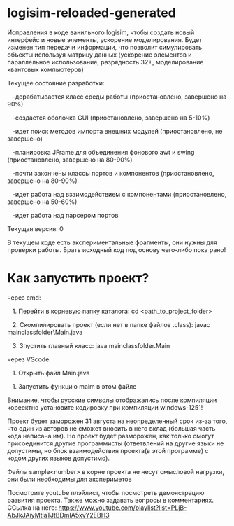 # logisim-reloaded-generated
Исправления в коде ванильного logisim, чтобы создать новый интерфейс и новые элементы, ускорение моделирования.
Будет изменен тип передачи информации, что позволит симулировать объекты используя матрицу данных (ускорение элементов и параллельное использование, разрядность 32+, моделирование квантовых компьютеров)

Текущее состояние разработки: 
<p>&nbsp&nbsp&nbsp-дорабатывается класс среды работы (приостановлено, завершено на 90%)</p> 
<p>&nbsp&nbsp&nbsp-создается оболочка GUI (приостановлено, завершено на 5-10%)</p>
<p>&nbsp&nbsp&nbsp-идет поиск методов импорта внешних модулей (приостановлено, не завершено)</p>
<p>&nbsp&nbsp&nbsp-планировка JFrame для объединения фонового awt и swing (приостановлено, завершено на 80-90%)</p>
<p>&nbsp&nbsp&nbsp-почти закончены классы портов и компонентов (приостановлено, завершено на 80-90%)</p>
<p>&nbsp&nbsp&nbsp-идет работа над взаимодействием с компонентами (приостановлено, завершено на 50-60%)</p>
<p>&nbsp&nbsp&nbsp-идет работа над парсером портов</p>

Текущая версия: 0

В текущем коде есть экспериментальные фрагменты, они нужны для проверки работы.
Брать исходный код под основу чего-либо пока рано!

<h1>Как запустить проект?</h1>
через cmd:
<p>&nbsp&nbsp&nbsp1. Перейти в корневую папку каталога: cd &lt;path_to_project_folder&gt;</p>
<p>&nbsp&nbsp&nbsp2. Скомпилировать проект (если нет в папке файлов .class): javac mainclassfolder\Main.java</p>
<p>&nbsp&nbsp&nbsp3. Зпустить главный класс: java mainclassfolder.Main</p>
через VScode:
<p>&nbsp&nbsp&nbsp1. Открыть файл Main.java</p>
<p>&nbsp&nbsp&nbsp1. Запустить функцию maim в этом файле</p>

Внимание, чтобы русские символы отображались после компиляции кореектно установите кодировку при компиляции windows-1251!

Проект будет заморожен 31 августа на неопределенный срок из-за того, что один из авторов не сможет вносить в него вклад (большая часть кода написана им).
Но проект будет разморожен, как только смогут присоединится другие программисты (ответвлений на другие языки не допустимы, но блок взаимодействия проекта(в этой программе) с кодом других языков допустимо).

Файлы sample&lt;number&gt; в корне проекта не несут смысловой нагрузки, они были необходимы для экспериметов

Посмотрите youtube плэйлист, чтобы посмотреть демонстрацию развития проекта. Также можно задавать вопросы в комментариях. ССылка на него: https://www.youtube.com/playlist?list=PLjB-AbJkJAiyMtiaTJtBDmIA5xvY2EBH3